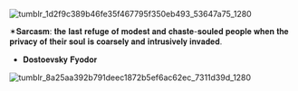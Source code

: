 
![tumblr_1d2f9c389b46fe35f467795f350eb493_53647a75_1280](https://github.com/user-attachments/assets/dabad276-eccb-46ca-ae25-5f7a426a04a5)


✶𝐒𝐚𝐫𝐜𝐚𝐬𝐦: 𝐭𝐡𝐞 𝐥𝐚𝐬𝐭 𝐫𝐞𝐟𝐮𝐠𝐞 𝐨𝐟 𝐦𝐨𝐝𝐞𝐬𝐭 𝐚𝐧𝐝 𝐜𝐡𝐚𝐬𝐭𝐞-𝐬𝐨𝐮𝐥𝐞𝐝 𝐩𝐞𝐨𝐩𝐥𝐞 𝐰𝐡𝐞𝐧 𝐭𝐡𝐞 𝐩𝐫𝐢𝐯𝐚𝐜𝐲 𝐨𝐟 𝐭𝐡𝐞𝐢𝐫 𝐬𝐨𝐮𝐥 𝐢𝐬 𝐜𝐨𝐚𝐫𝐬𝐞𝐥𝐲 𝐚𝐧𝐝 𝐢𝐧𝐭𝐫𝐮𝐬𝐢𝐯𝐞𝐥𝐲 𝐢𝐧𝐯𝐚𝐝𝐞𝐝.
- 𝐃𝐨𝐬𝐭𝐨𝐞𝐯𝐬𝐤𝐲 𝐅𝐲𝐨𝐝𝐨𝐫


![tumblr_8a25aa392b791deec1872b5ef6ac62ec_7311d39d_1280](https://github.com/user-attachments/assets/332759d8-c3b9-49b4-be49-d226838419e8)

